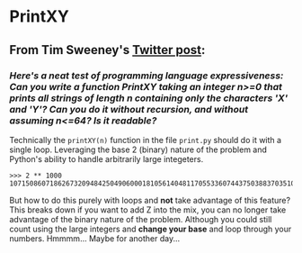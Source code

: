 # PrintXY

## From Tim Sweeney's [Twitter post](https://twitter.com/TimSweeneyEpic/status/1265451572353552384):

### *Here's a neat test of programming language expressiveness: Can you write a function PrintXY taking an integer n>=0 that prints all strings of length n containing only the characters 'X' and 'Y'? Can you do it without recursion, and without assuming n<=64? Is it readable?*

Technically the `printXY(n)` function in the file `print.py` should do it with a single loop. Leveraging the base 2 (binary) nature of the problem and Python's ability to handle arbitrarily large integeters.

    >>> 2 ** 1000
    10715086071862673209484250490600018105614048117055336074437503883703510511249361224931983788156958581275946729175531468251871452856923140435984577574698574803934567774824230985421074605062371141877954182153046474983581941267398767559165543946077062914571196477686542167660429831652624386837205668069376

But how to do this purely with loops and **not** take advantage of this feature?  This breaks down if you want to add Z into the mix, you can no longer take advantage of the binary nature of the problem.  Although you could still count using the large integers and **change your base** and loop through your numbers.  Hmmmm...  Maybe for another day...
